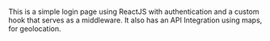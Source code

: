 This is a simple login page using ReactJS with authentication and a custom hook that serves as a middleware. It also has an API Integration using maps, for geolocation. 
